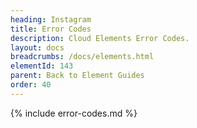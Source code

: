 ```yaml
---
heading: Instagram
title: Error Codes
description: Cloud Elements Error Codes.
layout: docs
breadcrumbs: /docs/elements.html
elementId: 143
parent: Back to Element Guides
order: 40
---
```


{% include error-codes.md %}
